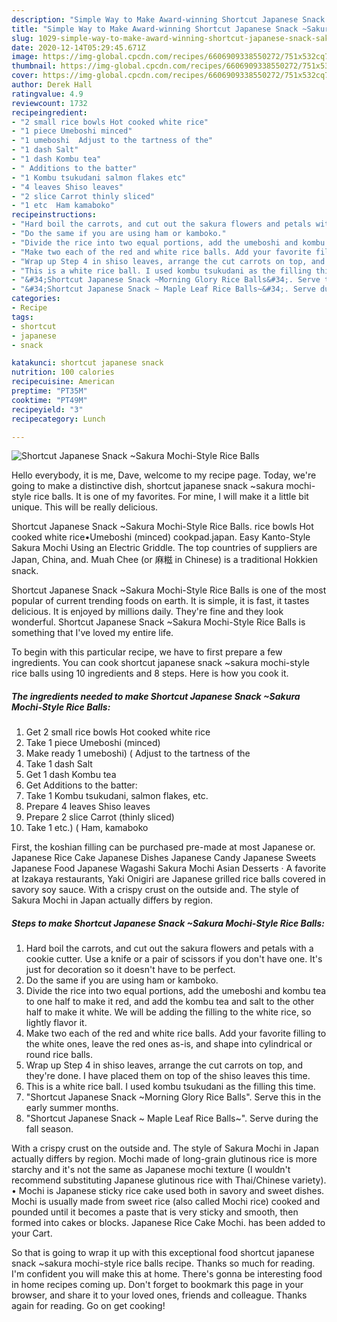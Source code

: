 ```yaml
---
description: "Simple Way to Make Award-winning Shortcut Japanese Snack ~Sakura Mochi-Style Rice Balls"
title: "Simple Way to Make Award-winning Shortcut Japanese Snack ~Sakura Mochi-Style Rice Balls"
slug: 1029-simple-way-to-make-award-winning-shortcut-japanese-snack-sakura-mochi-style-rice-balls
date: 2020-12-14T05:29:45.671Z
image: https://img-global.cpcdn.com/recipes/6606909338550272/751x532cq70/shortcut-japanese-snack-sakura-mochi-style-rice-balls-recipe-main-photo.jpg
thumbnail: https://img-global.cpcdn.com/recipes/6606909338550272/751x532cq70/shortcut-japanese-snack-sakura-mochi-style-rice-balls-recipe-main-photo.jpg
cover: https://img-global.cpcdn.com/recipes/6606909338550272/751x532cq70/shortcut-japanese-snack-sakura-mochi-style-rice-balls-recipe-main-photo.jpg
author: Derek Hall
ratingvalue: 4.9
reviewcount: 1732
recipeingredient:
- "2 small rice bowls Hot cooked white rice"
- "1 piece Umeboshi minced"
- "1 umeboshi  Adjust to the tartness of the"
- "1 dash Salt"
- "1 dash Kombu tea"
- " Additions to the batter"
- "1 Kombu tsukudani salmon flakes etc"
- "4 leaves Shiso leaves"
- "2 slice Carrot thinly sliced"
- "1 etc  Ham kamaboko"
recipeinstructions:
- "Hard boil the carrots, and cut out the sakura flowers and petals with a cookie cutter. Use a knife or a pair of scissors if you don&#39;t have one. It&#39;s just for decoration so it doesn&#39;t have to be perfect."
- "Do the same if you are using ham or kamboko."
- "Divide the rice into two equal portions, add the umeboshi and kombu tea to one half to make it red, and add the kombu tea and salt to the other half to make it white. We will be adding the filling to the white rice, so lightly flavor it."
- "Make two each of the red and white rice balls. Add your favorite filling to the white ones, leave the red ones as-is, and shape into cylindrical or round rice balls."
- "Wrap up Step 4 in shiso leaves, arrange the cut carrots on top, and they&#39;re done. I have placed them on top of the shiso leaves this time."
- "This is a white rice ball. I used kombu tsukudani as the filling this time."
- "&#34;Shortcut Japanese Snack ~Morning Glory Rice Balls&#34;. Serve this in the early summer months."
- "&#34;Shortcut Japanese Snack ~ Maple Leaf Rice Balls~&#34;. Serve during the fall season."
categories:
- Recipe
tags:
- shortcut
- japanese
- snack

katakunci: shortcut japanese snack 
nutrition: 100 calories
recipecuisine: American
preptime: "PT35M"
cooktime: "PT49M"
recipeyield: "3"
recipecategory: Lunch

---
```



![Shortcut Japanese Snack ~Sakura Mochi-Style Rice Balls](https://img-global.cpcdn.com/recipes/6606909338550272/751x532cq70/shortcut-japanese-snack-sakura-mochi-style-rice-balls-recipe-main-photo.jpg)

Hello everybody, it is me, Dave, welcome to my recipe page. Today, we're going to make a distinctive dish, shortcut japanese snack ~sakura mochi-style rice balls. It is one of my favorites. For mine, I will make it a little bit unique. This will be really delicious.

Shortcut Japanese Snack ~Sakura Mochi-Style Rice Balls. rice bowls Hot cooked white rice•Umeboshi (minced) cookpad.japan. Easy Kanto-Style Sakura Mochi Using an Electric Griddle. The top countries of suppliers are Japan, China, and. Muah Chee (or 麻糍 in Chinese) is a traditional Hokkien snack.

Shortcut Japanese Snack ~Sakura Mochi-Style Rice Balls is one of the most popular of current trending foods on earth. It is simple, it is fast, it tastes delicious. It is enjoyed by millions daily. They're fine and they look wonderful. Shortcut Japanese Snack ~Sakura Mochi-Style Rice Balls is something that I've loved my entire life.


To begin with this particular recipe, we have to first prepare a few ingredients. You can cook shortcut japanese snack ~sakura mochi-style rice balls using 10 ingredients and 8 steps. Here is how you cook it.

<!--inarticleads1-->

##### The ingredients needed to make Shortcut Japanese Snack ~Sakura Mochi-Style Rice Balls:

1. Get 2 small rice bowls Hot cooked white rice
1. Take 1 piece Umeboshi (minced)
1. Make ready 1 umeboshi) ( Adjust to the tartness of the
1. Take 1 dash Salt
1. Get 1 dash Kombu tea
1. Get  Additions to the batter:
1. Take 1 Kombu tsukudani, salmon flakes, etc.
1. Prepare 4 leaves Shiso leaves
1. Prepare 2 slice Carrot (thinly sliced)
1. Take 1 etc.) ( Ham, kamaboko


First, the koshian filling can be purchased pre-made at most Japanese or. Japanese Rice Cake Japanese Dishes Japanese Candy Japanese Sweets Japanese Food Japanese Wagashi Sakura Mochi Asian Desserts · A favorite at Izakaya restaurants, Yaki Onigiri are Japanese grilled rice balls covered in savory soy sauce. With a crispy crust on the outside and. The style of Sakura Mochi in Japan actually differs by region. 

<!--inarticleads2-->

##### Steps to make Shortcut Japanese Snack ~Sakura Mochi-Style Rice Balls:

1. Hard boil the carrots, and cut out the sakura flowers and petals with a cookie cutter. Use a knife or a pair of scissors if you don&#39;t have one. It&#39;s just for decoration so it doesn&#39;t have to be perfect.
1. Do the same if you are using ham or kamboko.
1. Divide the rice into two equal portions, add the umeboshi and kombu tea to one half to make it red, and add the kombu tea and salt to the other half to make it white. We will be adding the filling to the white rice, so lightly flavor it.
1. Make two each of the red and white rice balls. Add your favorite filling to the white ones, leave the red ones as-is, and shape into cylindrical or round rice balls.
1. Wrap up Step 4 in shiso leaves, arrange the cut carrots on top, and they&#39;re done. I have placed them on top of the shiso leaves this time.
1. This is a white rice ball. I used kombu tsukudani as the filling this time.
1. &#34;Shortcut Japanese Snack ~Morning Glory Rice Balls&#34;. Serve this in the early summer months.
1. &#34;Shortcut Japanese Snack ~ Maple Leaf Rice Balls~&#34;. Serve during the fall season.


With a crispy crust on the outside and. The style of Sakura Mochi in Japan actually differs by region. Mochi made of long-grain glutinous rice is more starchy and it&#39;s not the same as Japanese mochi texture (I wouldn&#39;t recommend substituting Japanese glutinous rice with Thai/Chinese variety). • Mochi is Japanese sticky rice cake used both in savory and sweet dishes. Mochi is usually made from sweet rice (also called Mochi rice) cooked and pounded until it becomes a paste that is very sticky and smooth, then formed into cakes or blocks. Japanese Rice Cake Mochi. has been added to your Cart. 

So that is going to wrap it up with this exceptional food shortcut japanese snack ~sakura mochi-style rice balls recipe. Thanks so much for reading. I'm confident you will make this at home. There's gonna be interesting food in home recipes coming up. Don't forget to bookmark this page in your browser, and share it to your loved ones, friends and colleague. Thanks again for reading. Go on get cooking!
